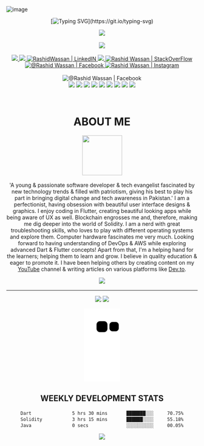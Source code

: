 <!--- assets are created on Canva --->
<!--- feel free to download the assests and use them in your profile --->
<!--- to upload an asset, create an issue on any of your repository and add files, the link will be generated --->

<!--- header image --->
![image](https://user-images.githubusercontent.com/60597290/152282295-da692d37-bab7-4bfd-add4-1501233ad325.png)

<!--- animated text, to copy, just replace the lines with your choice or visit https://readme-typing-svg.herokuapp.com --->
<div align="center">  

  [![Typing SVG](https://readme-typing-svg.herokuapp.com?font=firacode&color=%23FF00ED&size=26&duration=2500&center=true&vCenter=true&lines=Hello+Coders!;I+am+Rashid+Wassan%F0%9F%91%A8%F0%9F%8F%BB%E2%80%8D%F0%9F%92%BB;GDSC+Lead+%7C+Microsoft+LSA;Flutter+Developer;Blockchain+Enthusiast;Tech+Evangelist;Glad+to+see+you+here!!!)](https://git.io/typing-svg)

<!--- portfolio launch image --->
<a href="http://www.rashidwassan.tech">
  <img height="300" src="https://user-images.githubusercontent.com/60597290/151966205-54a50cb6-2401-49bc-992c-dd926c8ecd09.svg"/>
  
  ![](https://komarev.com/ghpvc/?username=rashidwassan&color=blueviolet&label=Profile+Views)
</a>

<!--- social media icons, you can find them in assets directory of this repo --->
<a href="https://twitter.com/rashidwassaan">
    <img height="55" src="https://user-images.githubusercontent.com/60597290/152035696-80cad2ec-b4dd-4552-88e6-b6b466124f5b.png" />
</a>
  
<a href="https://www.youtube.com/c/RashidsTechStuff">
    <img height="55" src="https://user-images.githubusercontent.com/60597290/152035929-b7f75d38-e1c2-4325-a97e-7b934b8534e2.png" />
</a>
  
<a href="https://www.linkedin.com/in/rashidwassan/" target="_blank">
  <img height="55" alt="RashidWassan | LinkedIN"  src="https://user-images.githubusercontent.com/60597290/152035581-a7c6c0c3-65c3-4160-89c0-e90ddc1e8d4e.png"/>
</a>
  
<a href="https://dev.to/rashidwassan">
    <img height="55" src="https://user-images.githubusercontent.com/60597290/152042608-2ae071b9-2a64-49be-a49d-f830152cf8d4.png" />
</a>

<a href="https://stackoverflow.com/users/15750590/rashid-wassan" target="_blank">
  <img height="55" alt="Rashid Wassan | StackOverFlow" src="https://user-images.githubusercontent.com/60597290/152035786-d00aa1c3-56af-4d45-8a3c-15846d1a123d.png" />
</a>

<a href="https://www.facebook.com/rashidwassann" target="_blank">
  <img height="55" alt="@Rashid Wassan | Facebook" src="https://user-images.githubusercontent.com/60597290/152035015-605f666e-bfe9-4723-a900-0b1e2790b8f1.png" />
</a>

<a href="https://www.instagram.com/rashidwassaan" target="_blank">
  <img height="55" alt="Rashid Wassan | Instagram"  src="https://user-images.githubusercontent.com/60597290/152036063-21242e52-af65-4a33-af5d-790466244407.png" />
</a>

<!--- a bit of vertical space & languages text --->
<div>&nbsp;</div>
<img height="65" alt="@Rashid Wassan | Facebook" src="https://user-images.githubusercontent.com/60597290/152353234-0715ffd6-7680-4536-9fdc-ef1abc74c469.svg" />

<div></div>
<!--- language icons --->
<img height="100" src="https://user-images.githubusercontent.com/60597290/152359293-4c3dc461-2be7-4d75-b5e3-6244637020e1.png" />
<img height="100" src="https://user-images.githubusercontent.com/60597290/152362823-eb0e032a-5c84-4832-803c-c77bf5b558a0.png" />
<img height="100" src="https://user-images.githubusercontent.com/60597290/152361790-b7faad3d-5f95-468a-aa51-e38f39419ec4.png" />
<img height="100" src="https://user-images.githubusercontent.com/60597290/152363164-01140f44-5328-4ea3-8d95-fec21af7e295.png" />
<img height="100" src="https://user-images.githubusercontent.com/60597290/152366195-2a7a5be2-acc8-485c-9908-861bcfaa3f2b.png" />
<img height="100" src="https://user-images.githubusercontent.com/60597290/152366251-81e7024b-81c6-422c-ae71-ad035850d030.png" />
<img height="100" src="https://user-images.githubusercontent.com/60597290/152366230-0d5c915e-b212-49cc-b5d5-00d50b1493f6.png" />
<img height="100" src="https://user-images.githubusercontent.com/60597290/152366154-ec1ddf07-fcf8-41f5-a5f8-ccfc331622a2.png" />
<img height="100" src="https://user-images.githubusercontent.com/60597290/152366741-4ebfc910-49b4-4365-829d-89f9a5873ff5.png" />

&nbsp;
<h1 align="center">
  ABOUT ME
</h1>
  
<img width="105" height="105" src="https://user-images.githubusercontent.com/60597290/152283182-7133c4ea-c658-419f-8316-128c75287aa7.png" />

'A young & passionate software developer & tech evangelist fascinated by new technology trends & filled with patriotism, giving his best to play his part in bringing digital change and tech awareness in Pakistan.'
I am a perfectionist, having obsession with beautiful user interface designs & graphics. I enjoy coding in Flutter, creating beautiful looking apps while being aware of UX as well. Blockchain engrosses me and, therefore, making me dig deeper into the world of Solidity.
I am a nerd with great troubleshooting skills, who loves to play with different operating systems and explore them. Computer hardware fascinates me very much. Looking forward to having understanding of DevOps & AWS while exploring advanced Dart & Flutter concepts!
Apart from that, I'm a helping hand for the learners; helping them to learn and grow. I believe in quality education & eager to promote it. I have been helping others by creating content on my [YouTube](https://www.youtube.com/c/RashidsTechStuff) channel & writing articles on various platforms like [Dev.to](https://dev.to/rashidwassan).  

<img height="40" src="https://user-images.githubusercontent.com/60597290/152370900-69dce999-2e00-4227-9547-917fa1a4b06e.png" />
  
<hr>
<p align="center">
  <img width="400px" src="https://github-readme-stats.vercel.app/api?username=rashidwassan&count_private=true&show_icons=true&theme=material-palenight&hide_border=true&bg_color=1F222E" />
  <img width="400px" src="https://github-readme-streak-stats.herokuapp.com?user=rashidwassan&theme=material-palenight&hide_border=true&fire=C77800&ring=7C2AE8&background=1F222E" />
</p>
<div align="center"> <img src="https://raw.githubusercontent.com/muhiqsimui/muhiqsimui/output/github-contribution-grid-snake.svg" /></div>

<h2>WEEKLY DEVELOPMENT STATS </h2>

```text
Dart               5 hrs 30 mins       ███████░░░     70.75%
Solidity           3 hrs 15 mins       ██████░░░░     55.18%
Java               0 secs              ░░░░░░░░░░     00.05%
```
![](https://user-images.githubusercontent.com/60597290/152384961-90c3a8fa-faaf-4742-8540-72eb62a288c2.png)

 
